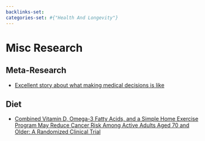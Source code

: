 ```yaml
---
backlinks-set: 
categories-set: #{"Health And Longevity"}
---
```

# Misc Research

## Meta-Research

 - [Excellent story about what making medical decisions is
   like](https://news.ycombinator.com/item?id=31178908)

## Diet

 - [Combined Vitamin D, Omega-3 Fatty Acids, and a Simple Home Exercise Program
   May Reduce Cancer Risk Among Active Adults Aged 70 and Older: A Randomized
   Clinical
   Trial](https://www.frontiersin.org/articles/10.3389/fragi.2022.852643/full)